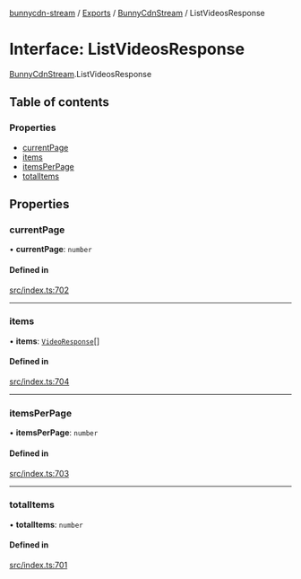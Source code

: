 [bunnycdn-stream](../README.md) / [Exports](../modules.md) / [BunnyCdnStream](../modules/BunnyCdnStream.md) / ListVideosResponse

# Interface: ListVideosResponse

[BunnyCdnStream](../modules/BunnyCdnStream.md).ListVideosResponse

## Table of contents

### Properties

- [currentPage](BunnyCdnStream.ListVideosResponse.md#currentpage)
- [items](BunnyCdnStream.ListVideosResponse.md#items)
- [itemsPerPage](BunnyCdnStream.ListVideosResponse.md#itemsperpage)
- [totalItems](BunnyCdnStream.ListVideosResponse.md#totalitems)

## Properties

### currentPage

• **currentPage**: `number`

#### Defined in

[src/index.ts:702](https://github.com/dan-online/bunnycdn-stream/blob/62b253f/src/index.ts#L702)

___

### items

• **items**: [`VideoResponse`](BunnyCdnStream.VideoResponse.md)[]

#### Defined in

[src/index.ts:704](https://github.com/dan-online/bunnycdn-stream/blob/62b253f/src/index.ts#L704)

___

### itemsPerPage

• **itemsPerPage**: `number`

#### Defined in

[src/index.ts:703](https://github.com/dan-online/bunnycdn-stream/blob/62b253f/src/index.ts#L703)

___

### totalItems

• **totalItems**: `number`

#### Defined in

[src/index.ts:701](https://github.com/dan-online/bunnycdn-stream/blob/62b253f/src/index.ts#L701)
